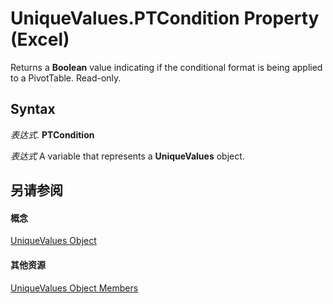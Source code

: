 
# UniqueValues.PTCondition Property (Excel)

Returns a  **Boolean** value indicating if the conditional format is being applied to a PivotTable. Read-only.


## Syntax

 _表达式_. **PTCondition**

 _表达式_ A variable that represents a **UniqueValues** object.


## 另请参阅


#### 概念


[UniqueValues Object](1b8f056f-040c-7df4-8895-26a520cf6c1b.md)
#### 其他资源


[UniqueValues Object Members](http://msdn.microsoft.com/library/53c161ba-b9ef-e052-2fd3-4c662454c5fc%28Office.15%29.aspx)